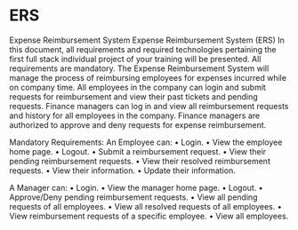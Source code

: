 # ERS
Expense Reimbursement System
Expense Reimbursement System (ERS) In this document, all requirements and required technologies pertaining the first full stack individual project of your training will be presented. All requirements are mandatory. The Expense Reimbursement System will manage the process of reimbursing employees for expenses incurred while on company time. All employees in the company can login and submit requests for reimbursement and view their past tickets and pending requests. Finance managers can log in and view all reimbursement requests and history for all employees in the company. Finance managers are authorized to approve and deny requests for expense reimbursement.
 
Mandatory Requirements:
An Employee can: 
• Login. 
• View the employee home page. 
• Logout. 
• Submit a reimbursement request. 
• View their pending reimbursement requests. 
• View their resolved reimbursement requests. 
• View their information. 
• Update their information. 

A Manager can: 
• Login.
• View the manager home page. 
• Logout. 
• Approve/Deny pending reimbursement requests. 
• View all pending requests of all employees. 
• View all resolved requests of all employees. 
• View reimbursement requests of a specific employee. 
• View all employees. 

